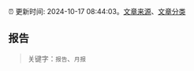 :alarm_clock: 更新时间: 2024-10-17 08:44:03。[文章来源](/README.md)、[文章分类](/TAGS.md)

## 报告


> 关键字：`报告`、`月报`



